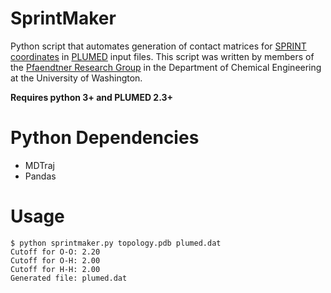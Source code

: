 # SprintMaker
Python script that automates generation of contact matrices for [SPRINT coordinates](https://plumed.github.io/doc-v2.4/user-doc/html/_s_p_r_i_n_t.html) in [PLUMED](http://www.plumed.org/) input files. This script was written by members of the [Pfaendtner Research Group](http://prg.washington.edu/) in the Department of Chemical Engineering at the University of Washington.

**Requires python 3+ and PLUMED 2.3+**

# Python Dependencies
- MDTraj
- Pandas

# Usage
```
$ python sprintmaker.py topology.pdb plumed.dat
Cutoff for O-O: 2.20
Cutoff for O-H: 2.00
Cutoff for H-H: 2.00
Generated file: plumed.dat
```
